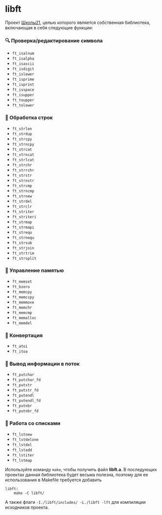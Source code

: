# libft
Проект [Школы21](https://21-school.ru/), целью которого является собственная библиотека, включающая в себя следующие функции:
### :mag: Проверка/редактирование символа
- `ft_isalnum`
- `ft_isalpha`
- `ft_isascii`
- `ft_isdigit`
- `ft_islower`
- `ft_isprime`
- `ft_isprint`
- `ft_isspace`
- `ft_isupper`
- `ft_toupper`
- `ft_tolower`

### :pencil: Обработка строк
- `ft_strlen`
- `ft_strdup`
- `ft_strcpy`
- `ft_strncpy`
- `ft_strcat`
- `ft_strncat`
- `ft_strlcat`
- `ft_strchr`
- `ft_strrchr`
- `ft_strstr`
- `ft_strnstr`
- `ft_strcmp`
- `ft_strncmp`
- `ft_strnew`
- `ft_strdel`
- `ft_strclr`
- `ft_striter`
- `ft_striteri`
- `ft_strmap`
- `ft_strmapi`
- `ft_strequ`
- `ft_strnequ`
- `ft_strsub`
- `ft_strjoin`
- `ft_strtrim`
- `ft_strsplit`

### :floppy_disk: Управление памятью
- `ft_memset`
- `ft_bzero`
- `ft_memcpy`
- `ft_memccpy`
- `ft_memmove`
- `ft_memchr`
- `ft_memcmp`
- `ft_memalloc`
- `ft_memdel`

### :repeat: Конвертация
- `ft_atoi`
- `ft_itoa`

### :scroll: Вывод информации в поток
- `ft_putchar`
- `ft_putchar_fd`
- `ft_putstr`
- `ft_putstr_fd`
- `ft_putendl`
- `ft_putendl_fd`
- `ft_putnbr`
- `ft_putnbr_fd`

### :page_facing_up: Работа со списками
- `ft_lstnew`
- `ft_lstdelone`
- `ft_lstdel`
- `ft_lstadd`
- `ft_lstiter`
- `ft_lstmap`

Используйте команду `make`, чтобы получить файл **libft.a**.
В последующих проектах данная библиотека будет весьма полезна, поэтому для ее использования в Makefile требуется добавить
```
libft:
    make -C libft/
```
А также флаги `-I./libft/includes/ -L./libft -lft` для компиляции исходников проекта.
